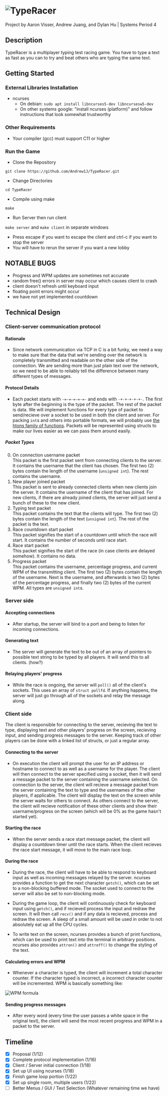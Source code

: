 # ![TypeRacer](https://i.imgur.com/gUjuZST.gif)
Project by Aaron Visser, Andrew Juang, and Dylan Hu | Systems Period 4

## Description
TypeRacer is a multiplayer typing test racing game. You have to type a text as fast as you can to try and beat others who are typing the same text.

## Getting Started

### External Libraries Installation
- ncurses
  - On debian: `sudo apt install libncurses5-dev libncursesw5-dev`
  - On other systems google: "install ncurses (platform)" and follow instructions that look somewhat trustworthy

### Other Requirements
 - Your compiler (gcc) must support C11 or higher

### Run the Game
* Clone the Repository
```
git clone https://github.com/Andrew1J/TypeRacer.git
```
* Change Directories
```
cd TypeRacer
```
* Compile using make
```
make
```
* Run Server then run client

`make server` and `make client` in separate windows

* Press escape if you want to escape the client and ctrl-c if you want to stop the server
* You will have to rerun the server if you want a new lobby 

## NOTABLE BUGS
- Progress and WPM updates are sometimes not accurate
- random free() errors in server may occur which causes client to crash
- client doesn't refresh until keyboard input
- floating point errors might occur
- we have not yet implemented countdown

## Technical Design
### Client-server communication protocol
#### Rationale
- Since network communication via TCP in C is a bit funky, we need a way to make sure that the data that we're sending over the network is completely transmitted and readable on the other side of the connection. We are sending more than just plain text over the network, so we need to be able to reliably tell the difference between many different types of messages.

#### Protocol Details
- Each packet starts with `-=-=-=-=-=-` and ends with `-+-+-+-+-+-`. The first byte after the beginning is the type of the packet. The rest of the packet is data. We will implement functions for every type of packet to send/recieve over a socket to be used in both the client and server. For packing `int`s and others into portable formats, we will probably use [the htons family of functions](https://linux.die.net/man/3/htons). Packets will be represented using structs to make our lives easier as we can pass them around easily.

##### Packet Types
0. On connection username packet <br>  This packet is the first packet sent from connecting clients to the server. It contains the username that the client has chosen. The first two (2) bytes contain the length of the username (`unsigned int`). The rest contains the username.
2. New player joined packet <br>  This packet is sent to already connected clients when new clients join the server. It contains the username of the client that has joined. For new clients, if there are already joined clients, the server will just send a bunch of these to the new client.
3. Typing text packet <br>  This packet contains the text that the clients will type. The first two (2) bytes contain the length of the text (`unsigned int`). The rest of the packet is the text.
4. Race countdown start packet <br>  This packet signifies the start of a countdown until which the race will start. It contains the number of seconds until race start.
5. Race start packet <br>  This packet signifies the start of the race (in case clients are delayed somehow). It contains no data.
6. Progress packet <br>  This packet contains the username, percentage progress, and current WPM of the transmitting client. The first two (2) bytes contain the length of the username. Next is the username, and afterwards is two (2) bytes of the percentage progress, and finally two (2) bytes of the current WPM. All types are `unsigned int`s.


### Server side
#### Accepting connections
- After startup, the server will bind to a port and being to listen for incoming connections. 

#### Generating text
- The server will generate the text to be out of an array of pointers to possible text string to be typed by all players. It will send this to all clients. (how?)

#### Relaying players' progress
- While the race is ongoing, the server will `poll()` all of the client's sockets. This uses an array of `struct pollfd`. If anything happens, the server will just go through all of the sockets and relay the message along.


### Client side
The client is responsible for connecting to the server, recieving the text to type, displaying text and other players' progress on the screen, recieving input, and sending progress messages to the server. Keeping track of other players can be done with a linked list of structs, or just a regular array.

#### Connecting to the server
- On execution the client will prompt the user for an IP address or hostname to connect to as well as a username for the player. The client will then connect to the server specified using a socket, then it will send a message packet to the server containing the username selected. On connection to the server, the client will recieve a message packet from the server containing the text to type and the usernames of the other players, if applicable. The client will display the text on the screen while the server waits for others to connect. As others connect to the server, the client will recieve notification of these other clients and show their username/progress on the screen (which will be 0% as the game hasn't started yet).

#### Starting the race
- When the server sends a race start message packet, the client will display a countdown timer until the race starts. When the client recieves the race start message, it will move to the main race loop.

#### During the race
- During the race, the client will have to be able to respond to keyboard input as well as incoming messages relayed by the server. ncurses provides a function to get the next character `getch()`, which can be set to a non-blocking buffered mode. The socket used to connect to the server will also be set to non-blocking mode.

- During the game loop, the client will continuously check for keyboard input using `getch()`, and if recieved process the input and redraw the screen. It will then call `recv()` and if any data is recieved, process and redraw the screen. A sleep of a small amount will be used in order to not absolutely eat up all the CPU cycles.

- To write text on the screen, ncurses provides a bunch of print functions, which can be used to print text into the terminal in arbitrary positions. ncurses also provides `attron()` and `attroff()` to change the styling of the text.

#### Calculating errors and WPM
- Whenever a character is typed, the client will increment a total character counter. If the character typed is incorrect, a incorrect character counter will be incremented. WPM is basically something like: 

![WPM formula](https://latex.codecogs.com/png.image?%5Cdpi%7B110%7D%20%5Cbg_white%20%5Cfrac%7B%5B(%5Cfrac%7B%5Ctext%7BCharacters%20Typed%7D%7D%7B5%7D)-%5Ctext%7BErrors%7D%5D%7D%7B%5Ctext%7BTime%7D%7D)

#### Sending progress messages
- After every word (every time the user passes a white space in the original text), the client will send the most recent progress and WPM in a packet to the server.


## Timeline
- [x] Proposal (1/12)
- [x] Complete protocol implementation (1/16)
- [x] Client / Server initial connection (1/18)
- [x] Set up UI using ncurses (1/18)
- [x] Finish game loop portion (1/22)
- [x] Set up single room, multiple users (1/22)
- [ ] Better Menus / GUI / Text Selection (Whatever remaining time we have)
